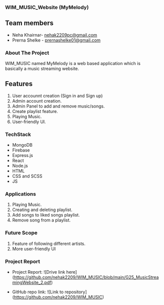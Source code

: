 ### WIM_MUSIC_Website (MyMelody)

## Team members
* Neha Khairnar- nehak2209pc@gmail.com
* Prerna Shelke - prernashelke01@gmail.com

### About The Project
WIM_MUSIC named MyMelody is a web based application which is basically a music streaming website.

## Features
1. User accounnt creation (Sign in and Sign up)
2. Admin account creation.
3. Admin Panel to add and remove music/songs.
4. Create playlist feature.
5. Playing Music.
6. User-friendly UI.


### TechStack
* MongoDB
* Firebase
* Express.js
* React
* Node.js
* HTML
* CSS and SCSS
* JS

### Applications
1. Playing Music.
2. Creating and deleting playlist.
3. Add songs to liked songs playlist.
4. Remove song from a playlist.

### Future Scope
1. Feature of following different artists.
2. More user-friendly UI

### Project Report
* Project Report: ![Drive link here] (https://github.com/nehak2209/WIM_MUSIC/blob/main/G25_MusicStreamingWebsite_2.pdf)



* GitHub repo link: ![Link to repository] (https://github.com/nehak2209/WIM_MUSIC)
